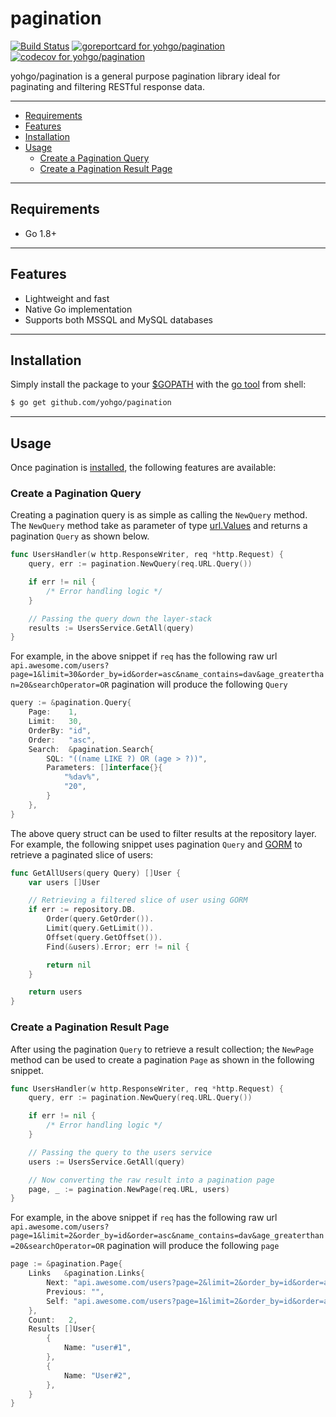 pagination
=======
[![Build Status](https://travis-ci.org/yohgo/pagination.svg?branch=master)](https://travis-ci.org/yohgo/pagination)
[![goreportcard for yohgo/pagination](https://goreportcard.com/badge/github.com/yohgo/pagination)](https://goreportcard.com/report/yohgo/pagination)
[![codecov for yohgo/pagination](https://codecov.io/gh/yohgo/pagination/branch/master/graph/badge.svg)](https://codecov.io/gh/yohgo/pagination)

yohgo/pagination is a general purpose pagination library ideal for paginating and filtering RESTful response data.

---------------------------------------

  * [Requirements](#requirements)
  * [Features](#features)
  * [Installation](#installation)
  * [Usage](#usage)
    * [Create a Pagination Query](#create-a-query)
    * [Create a Pagination Result Page](#create-a-result-page)

---------------------------------------

## Requirements
  * Go 1.8+

---------------------------------------

## Features

  * Lightweight and fast
  * Native Go implementation
  * Supports both MSSQL and MySQL databases

---------------------------------------

## Installation

Simply install the package to your [$GOPATH](https://github.com/golang/go/wiki/GOPATH "GOPATH") with the [go tool](https://golang.org/cmd/go/ "go command") from shell:

```bash
$ go get github.com/yohgo/pagination
```

---------------------------------------

## Usage

Once pagination is [installed](#installation), the following features are available:

### Create a Pagination Query

Creating a pagination query is as simple as calling the `NewQuery` method. The `NewQuery` method take as parameter of type [url.Values](https://golang.org/pkg/net/url/#Values) and returns a pagination `Query` as shown below.

```go
func UsersHandler(w http.ResponseWriter, req *http.Request) {
    query, err := pagination.NewQuery(req.URL.Query())

    if err != nil {
        /* Error handling logic */
    }

    // Passing the query down the layer-stack
    results := UsersService.GetAll(query)
}
```

For example, in the above snippet if `req` has the following raw url `api.awesome.com/users?page=1&limit=30&order_by=id&order=asc&name_contains=dav&age_greaterthan=20&searchOperator=OR` pagination will produce the following `Query` 

```go
query := &pagination.Query{
	Page:    1,
	Limit:   30,
	OrderBy: "id",
	Order:   "asc",
	Search:  &pagination.Search{
        SQL: "((name LIKE ?) OR (age > ?))",
        Parameters: []interface{}{
            "%dav%",
            "20",
        }
    },
}
```

The above query struct can be used to filter results at the repository layer. For example, the following snippet uses pagination `Query` and [GORM](http://jinzhu.me/gorm/) to retrieve a paginated slice of users:

```go
func GetAllUsers(query Query) []User {
    var users []User

    // Retrieving a filtered slice of user using GORM
    if err := repository.DB.
        Order(query.GetOrder()).
        Limit(query.GetLimit()).
        Offset(query.GetOffset()).
        Find(&users).Error; err != nil {

        return nil
    }

    return users
}
```

### Create a Pagination Result Page
After using the pagination `Query` to retrieve a result collection; the `NewPage` method can be used to create a pagination `Page` as shown in the following snippet.

```go
func UsersHandler(w http.ResponseWriter, req *http.Request) {
    query, err := pagination.NewQuery(req.URL.Query())

    if err != nil {
        /* Error handling logic */
    }

    // Passing the query to the users service
    users := UsersService.GetAll(query)

    // Now converting the raw result into a pagination page 
    page, _ := pagination.NewPage(req.URL, users)
}
```

For example, in the above snippet if `req` has the following raw url `api.awesome.com/users?page=1&limit=2&order_by=id&order=asc&name_contains=dav&age_greaterthan=20&searchOperator=OR` pagination will produce the following `page`

```go
page := &pagination.Page{
	Links   &pagination.Links{
        Next: "api.awesome.com/users?page=2&limit=2&order_by=id&order=asc&name_contains=dav&age_greaterthan=20&searchOperator=OR",
        Previous: "",
        Self: "api.awesome.com/users?page=1&limit=2&order_by=id&order=asc&name_contains=dav&age_greaterthan=20&searchOperator=OR",
    },
	Count:   2,
	Results []User{
        {
            Name: "user#1",
        },
        {
            Name: "User#2",
        },
    }
}
```
